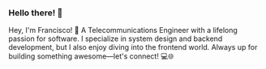### Hello there! 👋

Hey, I'm Francisco! 🚀 A Telecommunications Engineer with a lifelong passion for software. I specialize in system design and backend development, but I also enjoy diving into the frontend world. Always up for building something awesome—let's connect! 💻🌐

<!--
**franciscopaglia/franciscopaglia** is a ✨ _special_ ✨ repository because its `README.md` (this file) appears on your GitHub profile.

Here are some ideas to get you started:

- 🔭 I’m currently working on ...
- 🌱 I’m currently learning ...
- 👯 I’m looking to collaborate on ...
- 🤔 I’m looking for help with ...
- 💬 Ask me about ...
- 📫 How to reach me: ...
- 😄 Pronouns: ...
- ⚡ Fun fact: ...
-->
